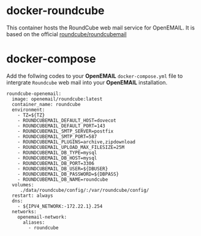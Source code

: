# docker-roundcube

This container hosts the RoundCube web mail service for OpenEMAIL. It is based on the official [roundcube/roundcubemail
](https://hub.docker.com/r/roundcube/roundcubemail)

# docker-compose

Add the follwing codes to your **OpenEMAIL** `docker-compose.yml`  file to intergrate `Roundcube` web mail into your **OpenEMAIL** installation.
```
roundcube-openemail:
  image: openemail/roundcube:latest
  container_name: roundcube
  environment:
    - TZ=${TZ}
    - ROUNDCUBEMAIL_DEFAULT_HOST=dovecot
    - ROUNDCUBEMAIL_DEFAULT_PORT=143
    - ROUNDCUBEMAIL_SMTP_SERVER=postfix
    - ROUNDCUBEMAIL_SMTP_PORT=587
    - ROUNDCUBEMAIL_PLUGINS=archive,zipdownload
    - ROUNDCUBEMAIL_UPLOAD_MAX_FILESIZE=25M
    - ROUNDCUBEMAIL_DB_TYPE=mysql
    - ROUNDCUBEMAIL_DB_HOST=mysql
    - ROUNDCUBEMAIL_DB_PORT=3306
    - ROUNDCUBEMAIL_DB_USER=${DBUSER}
    - ROUNDCUBEMAIL_DB_PASSWORD=${DBPASS}
    - ROUNDCUBEMAIL_DB_NAME=roundcube
  volumes:
     ./data/roundcube/config/:/var/roundcube/config/
  restart: always
  dns:
    - ${IPV4_NETWORK:-172.22.1}.254 
  networks:
    openemail-network:
      aliases:
        - roundcube
```



